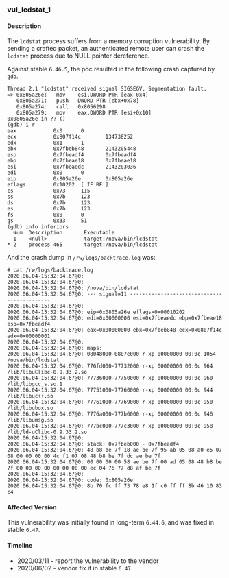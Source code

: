 ### vul_lcdstat_1

#### Description

The `lcdstat` process suffers from a memory corruption vulnerability. By sending a crafted packet, an authenticated remote user can crash the `lcdstat` process due to NULL pointer dereference.

Against stable `6.46.5`, the poc resulted in the following crash captured by `gdb`.

```shell
Thread 2.1 "lcdstat" received signal SIGSEGV, Segmentation fault.
=> 0x805a26e:   mov    esi,DWORD PTR [eax-0x4]
   0x805a271:   push   DWORD PTR [ebx+0x78]
   0x805a274:   call   0x8056298
   0x805a279:   mov    eax,DWORD PTR [esi+0x10]
0x0805a26e in ?? ()
(gdb) i r
eax            0x0      0
ecx            0x807f14c        134738252
edx            0x1      1
ebx            0x7fbeb848       2143205448
esp            0x7fbeadf4       0x7fbeadf4
ebp            0x7fbeae18       0x7fbeae18
esi            0x7fbeaedc       2143203036
edi            0x0      0
eip            0x805a26e        0x805a26e
eflags         0x10202  [ IF RF ]
cs             0x73     115
ss             0x7b     123
ds             0x7b     123
es             0x7b     123
fs             0x0      0
gs             0x33     51
(gdb) info inferiors
  Num  Description       Executable
  1    <null>            target:/nova/bin/lcdstat
* 2    process 465       target:/nova/bin/lcdstat
```

And the crash dump in `/rw/logs/backtrace.log` was:

```shell
# cat /rw/logs/backtrace.log 
2020.06.04-15:32:04.67@0: 
2020.06.04-15:32:04.67@0: 
2020.06.04-15:32:04.67@0: /nova/bin/lcdstat
2020.06.04-15:32:04.67@0: --- signal=11 --------------------------------------------
2020.06.04-15:32:04.67@0: 
2020.06.04-15:32:04.67@0: eip=0x0805a26e eflags=0x00010202
2020.06.04-15:32:04.67@0: edi=0x00000000 esi=0x7fbeaedc ebp=0x7fbeae18 esp=0x7fbeadf4
2020.06.04-15:32:04.67@0: eax=0x00000000 ebx=0x7fbeb848 ecx=0x0807f14c edx=0x00000001
2020.06.04-15:32:04.67@0: 
2020.06.04-15:32:04.67@0: maps:
2020.06.04-15:32:04.67@0: 08048000-0807e000 r-xp 00000000 00:0c 1054       /nova/bin/lcdstat
2020.06.04-15:32:04.67@0: 776fd000-77732000 r-xp 00000000 00:0c 964        /lib/libuClibc-0.9.33.2.so
2020.06.04-15:32:04.67@0: 77736000-77750000 r-xp 00000000 00:0c 960        /lib/libgcc_s.so.1
2020.06.04-15:32:04.67@0: 77751000-77760000 r-xp 00000000 00:0c 944        /lib/libuc++.so
2020.06.04-15:32:04.67@0: 77761000-77769000 r-xp 00000000 00:0c 950        /lib/libubox.so
2020.06.04-15:32:04.67@0: 7776a000-777b6000 r-xp 00000000 00:0c 946        /lib/libumsg.so
2020.06.04-15:32:04.67@0: 777bc000-777c3000 r-xp 00000000 00:0c 958        /lib/ld-uClibc-0.9.33.2.so
2020.06.04-15:32:04.67@0: 
2020.06.04-15:32:04.67@0: stack: 0x7fbeb000 - 0x7fbeadf4 
2020.06.04-15:32:04.67@0: 48 b8 be 7f 18 ae be 7f 95 ab 05 08 a0 e5 07 08 00 00 00 00 4c f1 07 08 48 b8 be 7f dc ae be 7f 
2020.06.04-15:32:04.67@0: 00 00 00 00 58 ae be 7f 00 ad 05 08 48 b8 be 7f 00 00 00 00 00 00 00 00 ec 04 76 77 d8 af be 7f 
2020.06.04-15:32:04.67@0: 
2020.06.04-15:32:04.67@0: code: 0x805a26e
2020.06.04-15:32:04.67@0: 8b 70 fc ff 73 78 e8 1f c0 ff ff 8b 46 10 83 c4 
```

#### Affected Version

This vulnerability was initially found in long-term  `6.44.6`, and was fixed in stable `6.47`.

#### Timeline

+ 2020/03/11 - report the vulnerability to the vendor
+ 2020/06/02 - vendor fix it in stable `6.47`



